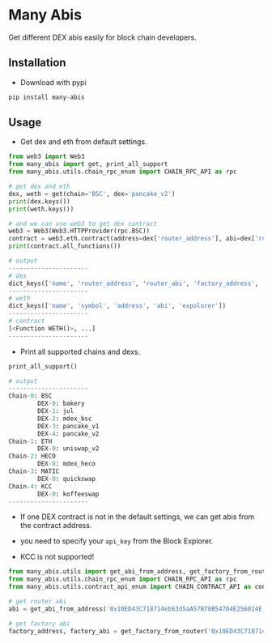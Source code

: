 # Many Abis

Get different DEX abis easily for block chain developers.

## Installation

* Download with pypi

```bash
pip install many-abis
```

## Usage

* Get dex and eth from default settings.

```python
from web3 import Web3
from many_abis import get, print_all_support
from many_abis.utils.chain_rpc_enum import CHAIN_RPC_API as rpc

# get dex and eth 
dex, weth = get(chain='BSC', dex='pancake_v2')
print(dex.keys())
print(weth.keys())

# and we can use web3 to get dex contract
web3 = Web3(Web3.HTTPProvider(rpc.BSC))
contract = web3.eth.contract(address=dex['router_address'], abi=dex['router_abi'])
print(contract.all_functions())

# output
----------------------
# dex
dict_keys(['name', 'router_address', 'router_abi', 'factory_address', 'factory_abi', 'website'])
----------------------
# weth
dict_keys(['name', 'symbol', 'address', 'abi', 'expolorer'])
----------------------
# contract
[<Function WETH()>, ...]
----------------------
```

* Print all supported chains and dexs.

```python
print_all_support()

# output
----------------------
Chain-0: BSC
        DEX-0: bakery
        DEX-1: jul
        DEX-2: mdex_bsc
        DEX-3: pancake_v1
        DEX-4: pancake_v2
Chain-1: ETH
        DEX-0: uniswap_v2
Chain-2: HECO
        DEX-0: mdex_heco
Chain-3: MATIC
        DEX-0: quickswap
Chain-4: KCC
        DEX-0: koffeeswap
----------------------
```

* If one DEX contract is not in the default settings, we can get abis from the contract address.

* you need to specify your `api_key` from the Block Explorer.

* KCC is not supported!

```python
from many_abis.utils import get_abi_from_address, get_factory_from_router
from many_abis.utils.chain_rpc_enum import CHAIN_RPC_API as rpc
from many_abis.utils.contract_api_enum import CHAIN_CONTRACT_API as contract_api

# get router abi
abi = get_abi_from_address('0x10ED43C718714eb63d5aA57B78B54704E256024E', 'YOUR_API_KEY', chain_api=contract_api.BSC))

# get factory abi
factory_address, factory_abi = get_factory_from_router('0x10ED43C718714eb63d5aA57B78B54704E256024E', 'YOUR_API_KEY', chain_api=contract_api.BSC, rpc=rpc.BSC)

```
